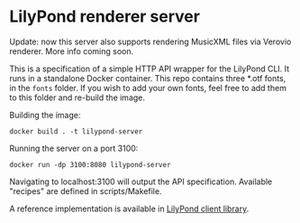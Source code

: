 # LilyPond renderer server

Update: now this server also supports rendering MusicXML files via Verovio renderer. More info coming soon.

This is a specification of a simple HTTP API wrapper for the LilyPond CLI.
It runs in a standalone Docker container. This repo contains three *.otf fonts,
in the `fonts` folder. 
If you wish to add your own fonts, feel free to add them to this folder and re-build the image.

Building the image:
~~~
docker build . -t lilypond-server
~~~

Running the server on a port 3100:
~~~
docker run -dp 3100:8080 lilypond-server
~~~

Navigating to localhost:3100 will output the API specification.
Available "recipes" are defined in scripts/Makefile.


A reference implementation is available in [LilyPond client library](https://github.com/proscholy/lilypond-renderer-client).